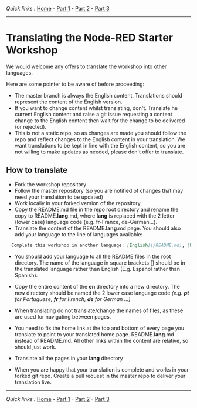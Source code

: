 *Quick links :*
[Home](/README.md) - [Part 1](/en/part1/README.md) - [Part 2](/en/part2/README.md) - [Part 3](/en/part3/README.md)
***

# Translating the Node-RED Starter Workshop

We would welcome any offers to translate the workshop into other languages.  

Here are some pointer to be aware of before proceeding:

- The master branch is always the English content.  Translations should represent the content of the English version.
- If you want to change content whilst translating, don't.  Translate he current English content and raise a git issue requesting a content change to the English content then wait for the change to be delivered (or rejected).
- This is not a static repo, so as changes are made you should follow the repo and reflect changes to the English content in your translation.  We want translations to be kept in line with the English content, so you are not willing to make updates as needed, please don't offer to translate.
  
## How to translate

- Fork the workshop repository
- Follow the master repository (so you are notified of changes that may need your translation to be updated)
- Work locally in your forked version of the repository
- Copy the README.md file in the repo root directory and rename the copy to README.**lang**.md, where **lang** is replaced with the 2 letter (lower case) language code (e.g. fr-France, de-German...).  
- Translate the content of the README.**lang**.md page.  You should also add your language to the line of languages available:

```md
  Complete this workshop in another language: [English](/README.md), [Português](/README.pt.md)
```

- You should add your language to all the README files in the root directory.  The name of the language in square brackets [] should be in the translated language rather than English (E.g. Español rather than Spanish).

- Copy the entire content of the **en** directory into a new directory.  The new directory should be named the 2 lower case language code *(e.g. **pt** for Portuguese, **fr** for French, **de** for German ...)*
- When translating do not translate/change the names of files, as these are used for navigating between pages.
- You need to fix the home link at the top and bottom of every page you translate to point to your translated home page.  README.**lang**.md instead of README.md.  All other links within the content are relative, so should just work.
- Translate all the pages in your **lang** directory
- When you are happy that your translation is complete and works in your forked git repo.  Create a pull request in the master repo to deliver your translation live.

***
*Quick links :*
[Home](/README.md) - [Part 1](/en/part1/README.md) - [Part 2](/en/part2/README.md) - [Part 3](/en/part3/README.md)
